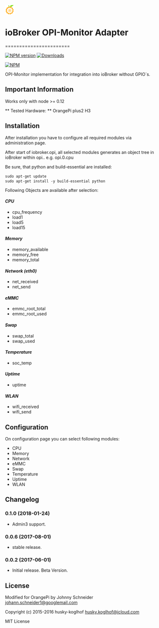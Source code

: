 ![Logo](admin/opi.png)
# ioBroker OPI-Monitor Adapter
=======================

[![NPM version](http://img.shields.io/npm/v/iobroker.opi.svg)](https://www.npmjs.com/package/iobroker.opi)
[![Downloads](https://img.shields.io/npm/dm/iobroker.opi.svg)](https://www.npmjs.com/package/iobroker.opi)

[![NPM](https://nodei.co/npm/iobroker.opi.png?downloads=true)](https://nodei.co/npm/iobroker.opi/)

OPI-Monitor implementation for integration into ioBroker without GPIO`s.

## Important Information
Works only with node >= 0.12

** Tested Hardware: ** OrangePi plus2 H3

## Installation
After installation you have to configure all required modules via administration page.

After start of iobroker.opi, all selected modules generates
an object tree in ioBroker within opi.<instance>.<modulename>
e.g. opi.0.cpu

Be sure, that python and build-essential are installed:

```
sudo apt-get update
sudo apt-get install -y build-essential python
```

Following Objects are available after selection:

#### *CPU*
- cpu_frequency
- load1
- load5
- load15

#### *Memory*
- memory_available
- memory_free
- memory_total

#### *Network (eth0)*
- net_received
- net_send

#### *eMMC*
- emmc_root_total
- emmc_root_used

#### *Swap*
- swap_total
- swap_used

#### *Temperature*
- soc_temp

#### *Uptime*
- uptime

#### *WLAN*
- wifi_received
- wifi_send

## Configuration
On configuration page you can select following modules:

- CPU
- Memory
- Network
- eMMC
- Swap
- Temperature
- Uptime
- WLAN

## Changelog
### 0.1.0 (2018-01-24)
- Admin3 support.

### 0.0.6 (2017-08-01)
- stable release.

### 0.0.2 (2017-06-01)
- Initial release. Beta Version.


## License
Modified for OrangePi by Johnny Schneider <johann.schneider1@googlemail.com>

Copyright (c) 2015-2016 husky-koglhof <husky.koglhof@icloud.com>

MIT License
